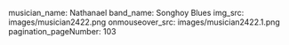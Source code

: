 musician_name: Nathanael
band_name: Songhoy Blues
img_src: images/musician2422.png
onmouseover_src: images/musician2422.1.png
pagination_pageNumber: 103